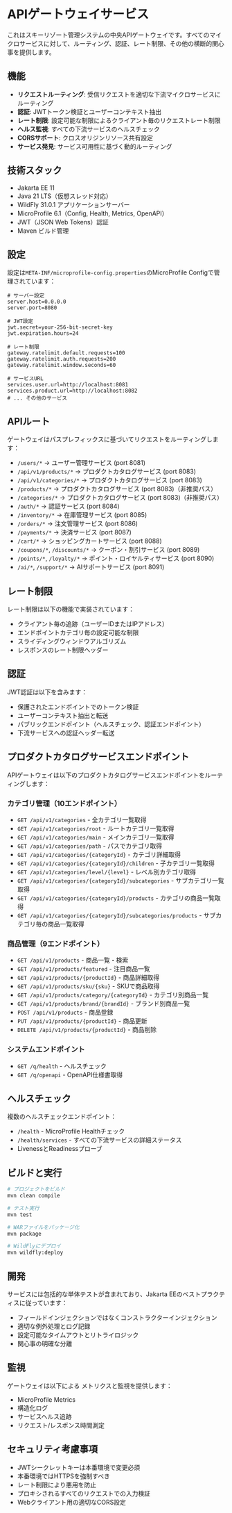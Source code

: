 # APIゲートウェイサービス

これはスキーリゾート管理システムの中央APIゲートウェイです。すべてのマイクロサービスに対して、ルーティング、認証、レート制限、その他の横断的関心事を提供します。

## 機能

- **リクエストルーティング**: 受信リクエストを適切な下流マイクロサービスにルーティング
- **認証**: JWTトークン検証とユーザーコンテキスト抽出
- **レート制限**: 設定可能な制限によるクライアント毎のリクエストレート制限
- **ヘルス監視**: すべての下流サービスのヘルスチェック
- **CORSサポート**: クロスオリジンリソース共有設定
- **サービス発見**: サービス可用性に基づく動的ルーティング

## 技術スタック

- Jakarta EE 11
- Java 21 LTS（仮想スレッド対応）
- WildFly 31.0.1 アプリケーションサーバー
- MicroProfile 6.1（Config, Health, Metrics, OpenAPI）
- JWT（JSON Web Tokens）認証
- Maven ビルド管理

## 設定

設定は`META-INF/microprofile-config.properties`のMicroProfile Configで管理されています：

```properties
# サーバー設定
server.host=0.0.0.0
server.port=8080

# JWT設定
jwt.secret=your-256-bit-secret-key
jwt.expiration.hours=24

# レート制限
gateway.ratelimit.default.requests=100
gateway.ratelimit.auth.requests=200
gateway.ratelimit.window.seconds=60

# サービスURL
services.user.url=http://localhost:8081
services.product.url=http://localhost:8082
# ... その他のサービス
```

## APIルート

ゲートウェイはパスプレフィックスに基づいてリクエストをルーティングします：

- `/users/*` → ユーザー管理サービス (port 8081)
- `/api/v1/products/*` → プロダクトカタログサービス (port 8083)
- `/api/v1/categories/*` → プロダクトカタログサービス (port 8083)
- `/products/*` → プロダクトカタログサービス (port 8083)（非推奨パス）
- `/categories/*` → プロダクトカタログサービス (port 8083)（非推奨パス）
- `/auth/*` → 認証サービス (port 8084)
- `/inventory/*` → 在庫管理サービス (port 8085)
- `/orders/*` → 注文管理サービス (port 8086)
- `/payments/*` → 決済サービス (port 8087)
- `/cart/*` → ショッピングカートサービス (port 8088)
- `/coupons/*`, `/discounts/*` → クーポン・割引サービス (port 8089)
- `/points/*`, `/loyalty/*` → ポイント・ロイヤルティサービス (port 8090)
- `/ai/*`, `/support/*` → AIサポートサービス (port 8091)

## レート制限

レート制限は以下の機能で実装されています：

- クライアント毎の追跡（ユーザーIDまたはIPアドレス）
- エンドポイントカテゴリ毎の設定可能な制限
- スライディングウィンドウアルゴリズム
- レスポンスのレート制限ヘッダー

## 認証

JWT認証は以下を含みます：

- 保護されたエンドポイントでのトークン検証
- ユーザーコンテキスト抽出と転送
- パブリックエンドポイント（ヘルスチェック、認証エンドポイント）
- 下流サービスへの認証ヘッダー転送

## プロダクトカタログサービスエンドポイント

APIゲートウェイは以下のプロダクトカタログサービスエンドポイントをルーティングします：

### カテゴリ管理（10エンドポイント）

- `GET /api/v1/categories` - 全カテゴリ一覧取得
- `GET /api/v1/categories/root` - ルートカテゴリ一覧取得
- `GET /api/v1/categories/main` - メインカテゴリ一覧取得
- `GET /api/v1/categories/path` - パスでカテゴリ取得
- `GET /api/v1/categories/{categoryId}` - カテゴリ詳細取得
- `GET /api/v1/categories/{categoryId}/children` - 子カテゴリ一覧取得
- `GET /api/v1/categories/level/{level}` - レベル別カテゴリ取得
- `GET /api/v1/categories/{categoryId}/subcategories` - サブカテゴリ一覧取得
- `GET /api/v1/categories/{categoryId}/products` - カテゴリの商品一覧取得
- `GET /api/v1/categories/{categoryId}/subcategories/products` - サブカテゴリ毎の商品一覧取得

### 商品管理（9エンドポイント）

- `GET /api/v1/products` - 商品一覧・検索
- `GET /api/v1/products/featured` - 注目商品一覧
- `GET /api/v1/products/{productId}` - 商品詳細取得
- `GET /api/v1/products/sku/{sku}` - SKUで商品取得
- `GET /api/v1/products/category/{categoryId}` - カテゴリ別商品一覧
- `GET /api/v1/products/brand/{brandId}` - ブランド別商品一覧
- `POST /api/v1/products` - 商品登録
- `PUT /api/v1/products/{productId}` - 商品更新
- `DELETE /api/v1/products/{productId}` - 商品削除

### システムエンドポイント

- `GET /q/health` - ヘルスチェック
- `GET /q/openapi` - OpenAPI仕様書取得

## ヘルスチェック

複数のヘルスチェックエンドポイント：

- `/health` - MicroProfile Healthチェック
- `/health/services` - すべての下流サービスの詳細ステータス
- LivenessとReadinessプローブ

## ビルドと実行

```bash
# プロジェクトをビルド
mvn clean compile

# テスト実行
mvn test

# WARファイルをパッケージ化
mvn package

# WildFlyにデプロイ
mvn wildfly:deploy
```

## 開発

サービスには包括的な単体テストが含まれており、Jakarta EEのベストプラクティスに従っています：

- フィールドインジェクションではなくコンストラクターインジェクション
- 適切な例外処理とログ記録
- 設定可能なタイムアウトとリトライロジック
- 関心事の明確な分離

## 監視

ゲートウェイは以下による メトリクスと監視を提供します：

- MicroProfile Metrics
- 構造化ログ
- サービスヘルス追跡
- リクエスト/レスポンス時間測定

## セキュリティ考慮事項

- JWTシークレットキーは本番環境で変更必須
- 本番環境ではHTTPSを強制すべき
- レート制限により悪用を防止
- プロキシされるすべてのリクエストでの入力検証
- Webクライアント用の適切なCORS設定
